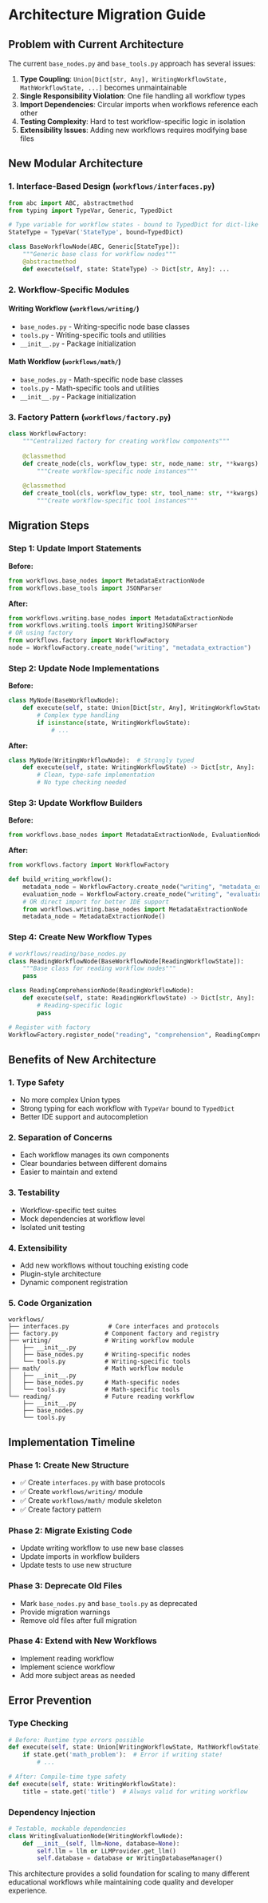 # Architecture Migration Guide

## Problem with Current Architecture

The current `base_nodes.py` and `base_tools.py` approach has several issues:

1. **Type Coupling**: `Union[Dict[str, Any], WritingWorkflowState, MathWorkflowState, ...]` becomes unmaintainable
2. **Single Responsibility Violation**: One file handling all workflow types
3. **Import Dependencies**: Circular imports when workflows reference each other
4. **Testing Complexity**: Hard to test workflow-specific logic in isolation
5. **Extensibility Issues**: Adding new workflows requires modifying base files

## New Modular Architecture

### 1. Interface-Based Design (`workflows/interfaces.py`)

```python
from abc import ABC, abstractmethod
from typing import TypeVar, Generic, TypedDict

# Type variable for workflow states - bound to TypedDict for dict-like behavior
StateType = TypeVar('StateType', bound=TypedDict)

class BaseWorkflowNode(ABC, Generic[StateType]):
    """Generic base class for workflow nodes"""
    @abstractmethod
    def execute(self, state: StateType) -> Dict[str, Any]: ...
```

### 2. Workflow-Specific Modules

#### Writing Workflow (`workflows/writing/`)
- `base_nodes.py` - Writing-specific node base classes
- `tools.py` - Writing-specific tools and utilities
- `__init__.py` - Package initialization

#### Math Workflow (`workflows/math/`)
- `base_nodes.py` - Math-specific node base classes  
- `tools.py` - Math-specific tools and utilities
- `__init__.py` - Package initialization

### 3. Factory Pattern (`workflows/factory.py`)

```python
class WorkflowFactory:
    """Centralized factory for creating workflow components"""
    
    @classmethod
    def create_node(cls, workflow_type: str, node_name: str, **kwargs):
        """Create workflow-specific node instances"""
        
    @classmethod  
    def create_tool(cls, workflow_type: str, tool_name: str, **kwargs):
        """Create workflow-specific tool instances"""
```

## Migration Steps

### Step 1: Update Import Statements

**Before:**
```python
from workflows.base_nodes import MetadataExtractionNode
from workflows.base_tools import JSONParser
```

**After:**
```python
from workflows.writing.base_nodes import MetadataExtractionNode
from workflows.writing.tools import WritingJSONParser
# OR using factory
from workflows.factory import WorkflowFactory
node = WorkflowFactory.create_node("writing", "metadata_extraction")
```

### Step 2: Update Node Implementations

**Before:**
```python
class MyNode(BaseWorkflowNode):
    def execute(self, state: Union[Dict[str, Any], WritingWorkflowState]) -> Dict[str, Any]:
        # Complex type handling
        if isinstance(state, WritingWorkflowState):
            # ...
```

**After:**
```python
class MyNode(WritingWorkflowNode):  # Strongly typed
    def execute(self, state: WritingWorkflowState) -> Dict[str, Any]:
        # Clean, type-safe implementation
        # No type checking needed
```

### Step 3: Update Workflow Builders

**Before:**
```python
from workflows.base_nodes import MetadataExtractionNode, EvaluationNode
```

**After:**
```python
from workflows.factory import WorkflowFactory

def build_writing_workflow():
    metadata_node = WorkflowFactory.create_node("writing", "metadata_extraction")
    evaluation_node = WorkflowFactory.create_node("writing", "evaluation")
    # OR direct import for better IDE support
    from workflows.writing.base_nodes import MetadataExtractionNode
    metadata_node = MetadataExtractionNode()
```

### Step 4: Create New Workflow Types

```python
# workflows/reading/base_nodes.py
class ReadingWorkflowNode(BaseWorkflowNode[ReadingWorkflowState]):
    """Base class for reading workflow nodes"""
    pass

class ReadingComprehensionNode(ReadingWorkflowNode):
    def execute(self, state: ReadingWorkflowState) -> Dict[str, Any]:
        # Reading-specific logic
        pass

# Register with factory
WorkflowFactory.register_node("reading", "comprehension", ReadingComprehensionNode)
```

## Benefits of New Architecture

### 1. **Type Safety**
- No more complex Union types
- Strong typing for each workflow with `TypeVar` bound to `TypedDict`
- Better IDE support and autocompletion

### 2. **Separation of Concerns**
- Each workflow manages its own components
- Clear boundaries between different domains
- Easier to maintain and extend

### 3. **Testability**
- Workflow-specific test suites
- Mock dependencies at workflow level
- Isolated unit testing

### 4. **Extensibility**
- Add new workflows without touching existing code
- Plugin-style architecture
- Dynamic component registration

### 5. **Code Organization**
```
workflows/
├── interfaces.py           # Core interfaces and protocols
├── factory.py             # Component factory and registry
├── writing/               # Writing workflow module
│   ├── __init__.py
│   ├── base_nodes.py      # Writing-specific nodes
│   └── tools.py           # Writing-specific tools
├── math/                  # Math workflow module
│   ├── __init__.py
│   ├── base_nodes.py      # Math-specific nodes
│   └── tools.py           # Math-specific tools
└── reading/               # Future reading workflow
    ├── __init__.py
    ├── base_nodes.py
    └── tools.py
```

## Implementation Timeline

### Phase 1: Create New Structure
- ✅ Create `interfaces.py` with base protocols
- ✅ Create `workflows/writing/` module
- ✅ Create `workflows/math/` module skeleton
- ✅ Create factory pattern

### Phase 2: Migrate Existing Code
- Update writing workflow to use new base classes
- Update imports in workflow builders
- Update tests to use new structure

### Phase 3: Deprecate Old Files
- Mark `base_nodes.py` and `base_tools.py` as deprecated
- Provide migration warnings
- Remove old files after full migration

### Phase 4: Extend with New Workflows
- Implement reading workflow
- Implement science workflow
- Add more subject areas as needed

## Error Prevention

### Type Checking
```python
# Before: Runtime type errors possible
def execute(self, state: Union[WritingWorkflowState, MathWorkflowState]):
    if state.get('math_problem'):  # Error if writing state!
        # ...

# After: Compile-time type safety
def execute(self, state: WritingWorkflowState):
    title = state.get('title')  # Always valid for writing workflow
```

### Dependency Injection
```python
# Testable, mockable dependencies
class WritingEvaluationNode(WritingWorkflowNode):
    def __init__(self, llm=None, database=None):
        self.llm = llm or LLMProvider.get_llm()
        self.database = database or WritingDatabaseManager()
```

This architecture provides a solid foundation for scaling to many different educational workflows while maintaining code quality and developer experience.
